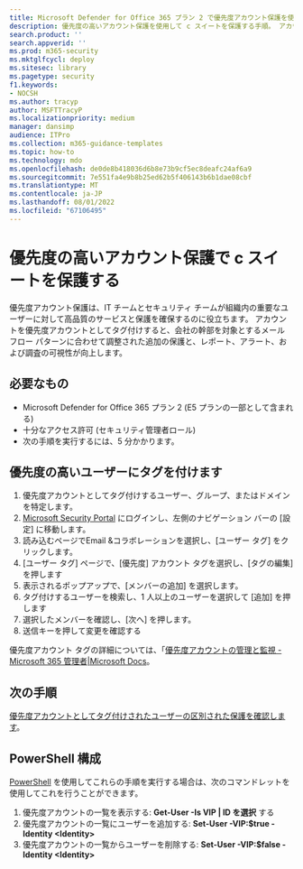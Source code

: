 ```yaml
---
title: Microsoft Defender for Office 365 プラン 2 で優先度アカウント保護を使用して c スイートを保護する
description: 優先度の高いアカウント保護を使用して c スイートを保護する手順。 アカウントを優先度アカウントとしてタグ付けすると、会社の幹部を対象とするメール フロー パターンに合わせて調整された追加の保護と、レポート、アラート、および調査の可視性が向上します。
search.product: ''
search.appverid: ''
ms.prod: m365-security
ms.mktglfcycl: deploy
ms.sitesec: library
ms.pagetype: security
f1.keywords:
- NOCSH
ms.author: tracyp
author: MSFTTracyP
ms.localizationpriority: medium
manager: dansimp
audience: ITPro
ms.collection: m365-guidance-templates
ms.topic: how-to
ms.technology: mdo
ms.openlocfilehash: de0de8b418036d6b8e73b9cf5ec8deafc24af6a9
ms.sourcegitcommit: 7e551fa4e9b8b25ed62b5f406143b6b1dae08cbf
ms.translationtype: MT
ms.contentlocale: ja-JP
ms.lasthandoff: 08/01/2022
ms.locfileid: "67106495"
---
```

# <a name="protect-your-c-suite-with-priority-account-protection"></a>優先度の高いアカウント保護で c スイートを保護する

優先度アカウント保護は、IT チームとセキュリティ チームが組織内の重要なユーザーに対して高品質のサービスと保護を確保するのに役立ちます。 アカウントを優先度アカウントとしてタグ付けすると、会社の幹部を対象とするメール フロー パターンに合わせて調整された追加の保護と、レポート、アラート、および調査の可視性が向上します。

## <a name="what-youll-need"></a>必要なもの
- Microsoft Defender for Office 365 プラン 2 (E5 プランの一部として含まれる)
- 十分なアクセス許可 (セキュリティ管理者ロール)
- 次の手順を実行するには、5 分かかります。

## <a name="tag-priority-users"></a>優先度の高いユーザーにタグを付けます
1. 優先度アカウントとしてタグ付けするユーザー、グループ、またはドメインを特定します。
1. [Microsoft Security Portal](https://security.microsoft.com/) にログインし、左側のナビゲーション バーの [設定] に移動します。
1. 読み込むページでEmail &コラボレーションを選択し、[ユーザー タグ] をクリックします。
1. [ユーザー タグ] ページで、[優先度] アカウント タグを選択し、[タグの編集] を押します
1. 表示されるポップアップで、[メンバーの追加] を選択します。
1. タグ付けするユーザーを検索し、1 人以上のユーザーを選択して [追加] を押します
1. 選択したメンバーを確認し、[次へ] を押します。
1. 送信キーを押して変更を確認する

優先度アカウント タグの詳細については、「[優先度アカウントの管理と監視 - Microsoft 365 管理者|Microsoft Docs](../../../admin/setup/priority-accounts.md)。

## <a name="next-steps"></a>次の手順
[優先度アカウントとしてタグ付けされたユーザーの区別された保護を確認します](../../office-365-security/configure-review-priority-account.md)。

## <a name="powershell-configuration"></a>PowerShell 構成
[PowerShell](/powershell/exchange/connect-to-exchange-online-powershell) を使用してこれらの手順を実行する場合は、次のコマンドレットを使用してこれを行うことができます。
1. 優先度アカウントの一覧を表示する: **Get-User -Is VIP | ID を選択** する
1. 優先度アカウントの一覧にユーザーを追加する: **Set-User -VIP:$true -Identity \<Identity\>**
1. 優先度アカウントの一覧からユーザーを削除する: **Set-User -VIP:$false -Identity \<Identity\>**
